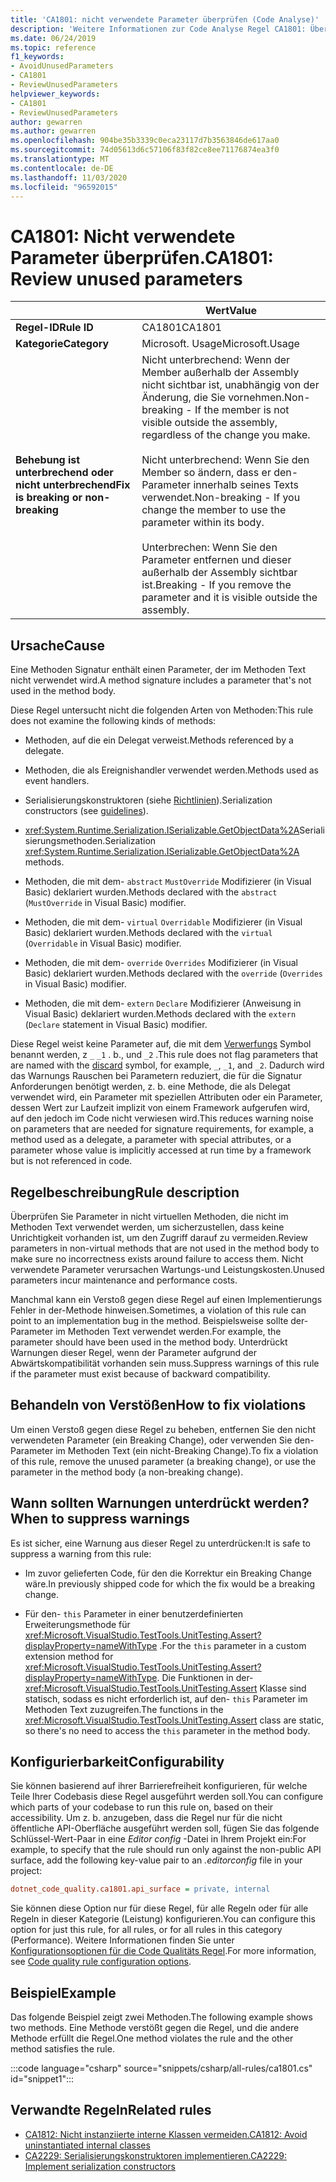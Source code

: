 ```yaml
---
title: 'CA1801: nicht verwendete Parameter überprüfen (Code Analyse)'
description: 'Weitere Informationen zur Code Analyse Regel CA1801: Überprüfen von nicht verwendeten Parametern'
ms.date: 06/24/2019
ms.topic: reference
f1_keywords:
- AvoidUnusedParameters
- CA1801
- ReviewUnusedParameters
helpviewer_keywords:
- CA1801
- ReviewUnusedParameters
author: gewarren
ms.author: gewarren
ms.openlocfilehash: 904be35b3339c0eca23117d7b3563846de617aa0
ms.sourcegitcommit: 74d05613d6c57106f83f82ce8ee71176874ea3f0
ms.translationtype: MT
ms.contentlocale: de-DE
ms.lasthandoff: 11/03/2020
ms.locfileid: "96592015"
---
```

# <a name="ca1801-review-unused-parameters"></a><span data-ttu-id="2940e-103">CA1801: Nicht verwendete Parameter überprüfen.</span><span class="sxs-lookup"><span data-stu-id="2940e-103">CA1801: Review unused parameters</span></span>

| | <span data-ttu-id="2940e-104">Wert</span><span class="sxs-lookup"><span data-stu-id="2940e-104">Value</span></span> |
|-|-|
| <span data-ttu-id="2940e-105">**Regel-ID**</span><span class="sxs-lookup"><span data-stu-id="2940e-105">**Rule ID**</span></span> |<span data-ttu-id="2940e-106">CA1801</span><span class="sxs-lookup"><span data-stu-id="2940e-106">CA1801</span></span>|
| <span data-ttu-id="2940e-107">**Kategorie**</span><span class="sxs-lookup"><span data-stu-id="2940e-107">**Category**</span></span> |<span data-ttu-id="2940e-108">Microsoft. Usage</span><span class="sxs-lookup"><span data-stu-id="2940e-108">Microsoft.Usage</span></span>|
| <span data-ttu-id="2940e-109">**Behebung ist unterbrechend oder nicht unterbrechend**</span><span class="sxs-lookup"><span data-stu-id="2940e-109">**Fix is breaking or non-breaking**</span></span> |<span data-ttu-id="2940e-110">Nicht unterbrechend: Wenn der Member außerhalb der Assembly nicht sichtbar ist, unabhängig von der Änderung, die Sie vornehmen.</span><span class="sxs-lookup"><span data-stu-id="2940e-110">Non-breaking - If the member is not visible outside the assembly, regardless of the change you make.</span></span><br/><br/><span data-ttu-id="2940e-111">Nicht unterbrechend: Wenn Sie den Member so ändern, dass er den-Parameter innerhalb seines Texts verwendet.</span><span class="sxs-lookup"><span data-stu-id="2940e-111">Non-breaking - If you change the member to use the parameter within its body.</span></span><br/><br/><span data-ttu-id="2940e-112">Unterbrechen: Wenn Sie den Parameter entfernen und dieser außerhalb der Assembly sichtbar ist.</span><span class="sxs-lookup"><span data-stu-id="2940e-112">Breaking - If you remove the parameter and it is visible outside the assembly.</span></span>|

## <a name="cause"></a><span data-ttu-id="2940e-113">Ursache</span><span class="sxs-lookup"><span data-stu-id="2940e-113">Cause</span></span>

<span data-ttu-id="2940e-114">Eine Methoden Signatur enthält einen Parameter, der im Methoden Text nicht verwendet wird.</span><span class="sxs-lookup"><span data-stu-id="2940e-114">A method signature includes a parameter that's not used in the method body.</span></span>

<span data-ttu-id="2940e-115">Diese Regel untersucht nicht die folgenden Arten von Methoden:</span><span class="sxs-lookup"><span data-stu-id="2940e-115">This rule does not examine the following kinds of methods:</span></span>

- <span data-ttu-id="2940e-116">Methoden, auf die ein Delegat verweist.</span><span class="sxs-lookup"><span data-stu-id="2940e-116">Methods referenced by a delegate.</span></span>

- <span data-ttu-id="2940e-117">Methoden, die als Ereignishandler verwendet werden.</span><span class="sxs-lookup"><span data-stu-id="2940e-117">Methods used as event handlers.</span></span>

- <span data-ttu-id="2940e-118">Serialisierungskonstruktoren (siehe [Richtlinien](../../../standard/serialization/serialization-guidelines.md#runtime-serialization)).</span><span class="sxs-lookup"><span data-stu-id="2940e-118">Serialization constructors (see [guidelines](../../../standard/serialization/serialization-guidelines.md#runtime-serialization)).</span></span>

- <span data-ttu-id="2940e-119"><xref:System.Runtime.Serialization.ISerializable.GetObjectData%2A>Serialisierungsmethoden.</span><span class="sxs-lookup"><span data-stu-id="2940e-119">Serialization <xref:System.Runtime.Serialization.ISerializable.GetObjectData%2A> methods.</span></span>

- <span data-ttu-id="2940e-120">Methoden, die mit dem- `abstract` `MustOverride` Modifizierer (in Visual Basic) deklariert wurden.</span><span class="sxs-lookup"><span data-stu-id="2940e-120">Methods declared with the `abstract` (`MustOverride` in Visual Basic) modifier.</span></span>

- <span data-ttu-id="2940e-121">Methoden, die mit dem- `virtual` `Overridable` Modifizierer (in Visual Basic) deklariert wurden.</span><span class="sxs-lookup"><span data-stu-id="2940e-121">Methods declared with the `virtual` (`Overridable` in Visual Basic) modifier.</span></span>

- <span data-ttu-id="2940e-122">Methoden, die mit dem- `override` `Overrides` Modifizierer (in Visual Basic) deklariert wurden.</span><span class="sxs-lookup"><span data-stu-id="2940e-122">Methods declared with the `override` (`Overrides` in Visual Basic) modifier.</span></span>

- <span data-ttu-id="2940e-123">Methoden, die mit dem- `extern` `Declare` Modifizierer (Anweisung in Visual Basic) deklariert wurden.</span><span class="sxs-lookup"><span data-stu-id="2940e-123">Methods declared with the `extern` (`Declare` statement in Visual Basic) modifier.</span></span>

<span data-ttu-id="2940e-124">Diese Regel weist keine Parameter auf, die mit dem [Verwerfungs](../../../csharp/discards.md) Symbol benannt werden, z `_` `_1` . b., und `_2` .</span><span class="sxs-lookup"><span data-stu-id="2940e-124">This rule does not flag parameters that are named with the [discard](../../../csharp/discards.md) symbol, for example, `_`, `_1`, and `_2`.</span></span> <span data-ttu-id="2940e-125">Dadurch wird das Warnungs Rauschen bei Parametern reduziert, die für die Signatur Anforderungen benötigt werden, z. b. eine Methode, die als Delegat verwendet wird, ein Parameter mit speziellen Attributen oder ein Parameter, dessen Wert zur Laufzeit implizit von einem Framework aufgerufen wird, auf den jedoch im Code nicht verwiesen wird.</span><span class="sxs-lookup"><span data-stu-id="2940e-125">This reduces warning noise on parameters that are needed for signature requirements, for example, a method used as a delegate, a parameter with special attributes, or a parameter whose value is implicitly accessed at run time by a framework but is not referenced in code.</span></span>

## <a name="rule-description"></a><span data-ttu-id="2940e-126">Regelbeschreibung</span><span class="sxs-lookup"><span data-stu-id="2940e-126">Rule description</span></span>

<span data-ttu-id="2940e-127">Überprüfen Sie Parameter in nicht virtuellen Methoden, die nicht im Methoden Text verwendet werden, um sicherzustellen, dass keine Unrichtigkeit vorhanden ist, um den Zugriff darauf zu vermeiden.</span><span class="sxs-lookup"><span data-stu-id="2940e-127">Review parameters in non-virtual methods that are not used in the method body to make sure no incorrectness exists around failure to access them.</span></span> <span data-ttu-id="2940e-128">Nicht verwendete Parameter verursachen Wartungs-und Leistungskosten.</span><span class="sxs-lookup"><span data-stu-id="2940e-128">Unused parameters incur maintenance and performance costs.</span></span>

<span data-ttu-id="2940e-129">Manchmal kann ein Verstoß gegen diese Regel auf einen Implementierungs Fehler in der-Methode hinweisen.</span><span class="sxs-lookup"><span data-stu-id="2940e-129">Sometimes, a violation of this rule can point to an implementation bug in the method.</span></span> <span data-ttu-id="2940e-130">Beispielsweise sollte der-Parameter im Methoden Text verwendet werden.</span><span class="sxs-lookup"><span data-stu-id="2940e-130">For example, the parameter should have been used in the method body.</span></span> <span data-ttu-id="2940e-131">Unterdrückt Warnungen dieser Regel, wenn der Parameter aufgrund der Abwärtskompatibilität vorhanden sein muss.</span><span class="sxs-lookup"><span data-stu-id="2940e-131">Suppress warnings of this rule if the parameter must exist because of backward compatibility.</span></span>

## <a name="how-to-fix-violations"></a><span data-ttu-id="2940e-132">Behandeln von Verstößen</span><span class="sxs-lookup"><span data-stu-id="2940e-132">How to fix violations</span></span>

<span data-ttu-id="2940e-133">Um einen Verstoß gegen diese Regel zu beheben, entfernen Sie den nicht verwendeten Parameter (ein Breaking Change), oder verwenden Sie den-Parameter im Methoden Text (ein nicht-Breaking Change).</span><span class="sxs-lookup"><span data-stu-id="2940e-133">To fix a violation of this rule, remove the unused parameter (a breaking change), or use the parameter in the method body (a non-breaking change).</span></span>

## <a name="when-to-suppress-warnings"></a><span data-ttu-id="2940e-134">Wann sollten Warnungen unterdrückt werden?</span><span class="sxs-lookup"><span data-stu-id="2940e-134">When to suppress warnings</span></span>

<span data-ttu-id="2940e-135">Es ist sicher, eine Warnung aus dieser Regel zu unterdrücken:</span><span class="sxs-lookup"><span data-stu-id="2940e-135">It is safe to suppress a warning from this rule:</span></span>

- <span data-ttu-id="2940e-136">Im zuvor gelieferten Code, für den die Korrektur ein Breaking Change wäre.</span><span class="sxs-lookup"><span data-stu-id="2940e-136">In previously shipped code for which the fix would be a breaking change.</span></span>

- <span data-ttu-id="2940e-137">Für den- `this` Parameter in einer benutzerdefinierten Erweiterungsmethode für <xref:Microsoft.VisualStudio.TestTools.UnitTesting.Assert?displayProperty=nameWithType> .</span><span class="sxs-lookup"><span data-stu-id="2940e-137">For the `this` parameter in a custom extension method for <xref:Microsoft.VisualStudio.TestTools.UnitTesting.Assert?displayProperty=nameWithType>.</span></span> <span data-ttu-id="2940e-138">Die Funktionen in der- <xref:Microsoft.VisualStudio.TestTools.UnitTesting.Assert> Klasse sind statisch, sodass es nicht erforderlich ist, auf den- `this` Parameter im Methoden Text zuzugreifen.</span><span class="sxs-lookup"><span data-stu-id="2940e-138">The functions in the <xref:Microsoft.VisualStudio.TestTools.UnitTesting.Assert> class are static, so there's no need to access the `this` parameter in the method body.</span></span>

## <a name="configurability"></a><span data-ttu-id="2940e-139">Konfigurierbarkeit</span><span class="sxs-lookup"><span data-stu-id="2940e-139">Configurability</span></span>

<span data-ttu-id="2940e-140">Sie können basierend auf ihrer Barrierefreiheit konfigurieren, für welche Teile Ihrer Codebasis diese Regel ausgeführt werden soll.</span><span class="sxs-lookup"><span data-stu-id="2940e-140">You can configure which parts of your codebase to run this rule on, based on their accessibility.</span></span> <span data-ttu-id="2940e-141">Um z. b. anzugeben, dass die Regel nur für die nicht öffentliche API-Oberfläche ausgeführt werden soll, fügen Sie das folgende Schlüssel-Wert-Paar in eine *Editor config* -Datei in Ihrem Projekt ein:</span><span class="sxs-lookup"><span data-stu-id="2940e-141">For example, to specify that the rule should run only against the non-public API surface, add the following key-value pair to an *.editorconfig* file in your project:</span></span>

```ini
dotnet_code_quality.ca1801.api_surface = private, internal
```

<span data-ttu-id="2940e-142">Sie können diese Option nur für diese Regel, für alle Regeln oder für alle Regeln in dieser Kategorie (Leistung) konfigurieren.</span><span class="sxs-lookup"><span data-stu-id="2940e-142">You can configure this option for just this rule, for all rules, or for all rules in this category (Performance).</span></span> <span data-ttu-id="2940e-143">Weitere Informationen finden Sie unter [Konfigurationsoptionen für die Code Qualitäts Regel](../code-quality-rule-options.md).</span><span class="sxs-lookup"><span data-stu-id="2940e-143">For more information, see [Code quality rule configuration options](../code-quality-rule-options.md).</span></span>

## <a name="example"></a><span data-ttu-id="2940e-144">Beispiel</span><span class="sxs-lookup"><span data-stu-id="2940e-144">Example</span></span>

<span data-ttu-id="2940e-145">Das folgende Beispiel zeigt zwei Methoden.</span><span class="sxs-lookup"><span data-stu-id="2940e-145">The following example shows two methods.</span></span> <span data-ttu-id="2940e-146">Eine Methode verstößt gegen die Regel, und die andere Methode erfüllt die Regel.</span><span class="sxs-lookup"><span data-stu-id="2940e-146">One method violates the rule and the other method satisfies the rule.</span></span>

:::code language="csharp" source="snippets/csharp/all-rules/ca1801.cs" id="snippet1":::

## <a name="related-rules"></a><span data-ttu-id="2940e-147">Verwandte Regeln</span><span class="sxs-lookup"><span data-stu-id="2940e-147">Related rules</span></span>

- [<span data-ttu-id="2940e-148">CA1812: Nicht instanziierte interne Klassen vermeiden.</span><span class="sxs-lookup"><span data-stu-id="2940e-148">CA1812: Avoid uninstantiated internal classes</span></span>](ca1812.md)
- [<span data-ttu-id="2940e-149">CA2229: Serialisierungskonstruktoren implementieren.</span><span class="sxs-lookup"><span data-stu-id="2940e-149">CA2229: Implement serialization constructors</span></span>](ca2229.md)
